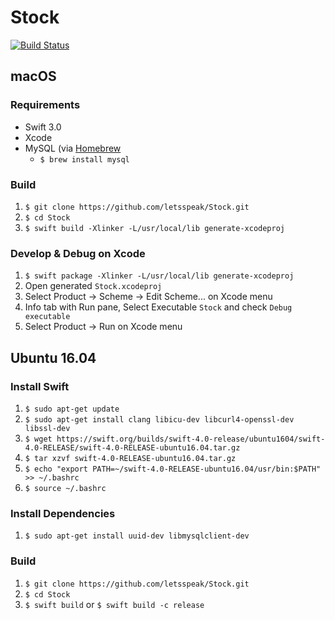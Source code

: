 # Stock
[![Build Status](https://travis-ci.org/letsspeak/Stock.svg?branch=master)](https://travis-ci.org/letsspeak/Stock)

## macOS

### Requirements

- Swift 3.0
- Xcode
- MySQL (via [Homebrew](https://brew.sh/)
  - `$ brew install mysql`

### Build

1. `$ git clone https://github.com/letsspeak/Stock.git`
1. `$ cd Stock`
1. `$ swift build -Xlinker -L/usr/local/lib generate-xcodeproj`

### Develop & Debug on Xcode

1. `$ swift package -Xlinker -L/usr/local/lib generate-xcodeproj`
1. Open generated `Stock.xcodeproj`
1. Select Product -> Scheme -> Edit Scheme... on Xcode menu
1. Info tab with Run pane, Select Executable `Stock` and check `Debug executable`
1. Select Product -> Run on Xcode menu

## Ubuntu 16.04

### Install Swift

1. `$ sudo apt-get update`
1. `$ sudo apt-get install clang libicu-dev libcurl4-openssl-dev libssl-dev`
1. `$ wget https://swift.org/builds/swift-4.0-release/ubuntu1604/swift-4.0-RELEASE/swift-4.0-RELEASE-ubuntu16.04.tar.gz`
1. `$ tar xzvf swift-4.0-RELEASE-ubuntu16.04.tar.gz`
1. `$ echo "export PATH=~/swift-4.0-RELEASE-ubuntu16.04/usr/bin:$PATH" >> ~/.bashrc`
1. `$ source ~/.bashrc`

### Install Dependencies

1. `$ sudo apt-get install uuid-dev libmysqlclient-dev`

### Build

1. `$ git clone https://github.com/letsspeak/Stock.git`
1. `$ cd Stock`
1. `$ swift build` or `$ swift build -c release`


